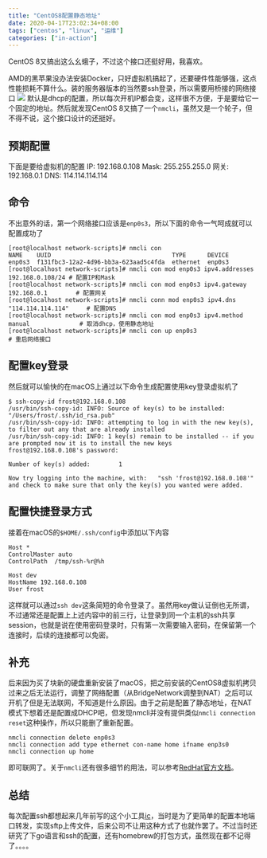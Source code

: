 ```yaml
---
title: "CentOS8配置静态地址"
date: 2020-04-17T23:02:34+08:00
tags: ["centos", "linux", "运维"]
categories: ["in-action"]
---
```


CentOS 8又搞出这么幺蛾子，不过这个接口还挺好用，我喜欢。
<!--more-->

AMD的黑苹果没办法安装Docker，只好虚拟机搞起了，还要硬件性能够强，这点性能损耗不算什么。装的服务器版本的当然要ssh登录，所以需要用桥接的网络接口
![](/images/2020-04-17-23-25-34.png)
默认是dhcp的配置，所以每次开机IP都会变，这样很不方便，于是要给它一个固定的地址。然后就发现CentOS 8又搞了一个`nmcli`，虽然又是一个轮子，但不得不说，这个接口设计的还挺好。

## 预期配置
下面是要给虚拟机的配置
IP: 192.168.0.108
Mask: 255.255.255.0
网关: 192.168.0.1
DNS: 114.114.114.114

## 命令
不出意外的话，第一个网络接口应该是`enp0s3`，所以下面的命令一气呵成就可以配置成功了

```
[root@localhost network-scripts]# nmcli con
NAME    UUID                                  TYPE      DEVICE
enp0s3  f131fbc3-12a2-4d96-bb3a-623aad5c4fda  ethernet  enp0s3
[root@localhost network-scripts]# nmcli con mod enp0s3 ipv4.addresses 192.168.0.108/24 # 配置IP和Mask
[root@localhost network-scripts]# nmcli con mod enp0s3 ipv4.gateway 192.168.0.1        # 配置网关
[root@localhost network-scripts]# nmcli conn mod enp0s3 ipv4.dns "114.114.114.114"     # 配置DNS
[root@localhost network-scripts]# nmcli con mod enp0s3 ipv4.method manual              # 取消dhcp，使用静态地址
[root@localhost network-scripts]# nmcli con up enp0s3                                  # 重启网络接口
```

## 配置key登录

然后就可以愉快的在macOS上通过以下命令生成配置使用key登录虚拟机了

```
$ ssh-copy-id frost@192.168.0.108
/usr/bin/ssh-copy-id: INFO: Source of key(s) to be installed: "/Users/frost/.ssh/id_rsa.pub"
/usr/bin/ssh-copy-id: INFO: attempting to log in with the new key(s), to filter out any that are already installed
/usr/bin/ssh-copy-id: INFO: 1 key(s) remain to be installed -- if you are prompted now it is to install the new keys
frost@192.168.0.108's password:

Number of key(s) added:        1

Now try logging into the machine, with:   "ssh 'frost@192.168.0.108'"
and check to make sure that only the key(s) you wanted were added.
```

## 配置快捷登录方式

接着在macOS的`$HOME/.ssh/config`中添加以下内容

```
Host *
ControlMaster auto
ControlPath  /tmp/ssh-%r@%h

Host dev
HostName 192.168.0.108
User frost
```
这样就可以通过`ssh dev`这条简短的命令登录了。虽然用key做认证倒也无所谓，不过通常还是配置上上述内容中的前三行，让登录到同一个主机的ssh共享session，也就是说在使用密码登录时，只有第一次需要输入密码，在保留第一个连接时，后续的连接都可以免密。

## 补充

后来因为买了块新的硬盘重新安装了macOS，把之前安装的CentOS8虚拟机拷贝过来之后无法运行，调整了网络配置（从BridgeNetwork调整到NAT）之后可以开机了但是无法联网，不知道是什么原因。由于之前是配置了静态地址，在NAT模式下想着还是配置成DHCP吧，但发现nmcli并没有提供类似`nmcli connection reset`这种操作，所以只能删了重新配置。

```
nmcli connection delete enp0s3
nmcli connection add type ethernet con-name home ifname enp3s0
nmcli connection up home
```

即可联网了。关于`nmcli`还有很多细节的用法，可以参考[RedHat官方文档](https://access.redhat.com/documentation/zh-cn/red_hat_enterprise_linux/7/html/networking_guide/sec-using_the_networkmanager_command_line_tool_nmcli)。

## 总结
每次配置ssh都想起来几年前写的这个小工具[ic](https://github.com/lovelock/ic)，当时是为了更简单的配置本地端口转发，实现sftp上传文件，后来公司不让用这种方式了也就作罢了。不过当时还研究了下go语言和ssh的配置，还有homebrew的打包方式，虽然现在都不记得了。。。。
